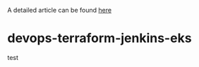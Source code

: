 A detailed article can be found [here](https://medium.com/@mubin.khalife/devops-project-using-terraform-jenkins-and-eks-17d93bf28e40)
# devops-terraform-jenkins-eks
test
